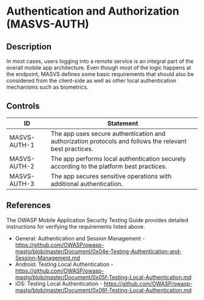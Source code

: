 # Authentication and Authorization (MASVS-AUTH)

## Description

In most cases, users logging into a remote service is an integral part of the overall mobile app architecture. Even though most of the logic happens at the endpoint, MASVS defines some basic requirements that should also be considered from the client-side as well as other local authentication mechanisms such as biometrics.

## Controls

| ID | Statement |
|----|-----------|
| MASVS-AUTH-1 | The app uses secure authentication and authorization protocols and follows the relevant best practices. |
| MASVS-AUTH-2 | The app performs local authentication securely according to the platform best practices. |
| MASVS-AUTH-3 | The app secures sensitive operations with additional authentication. |

## References

The OWASP Mobile Application Security Testing Guide provides detailed instructions for verifying the requirements listed above.

- General: Authentication and Session Management - <https://github.com/OWASP/owasp-mastg/blob/master/Document/0x04e-Testing-Authentication-and-Session-Management.md>
- Android: Testing Local Authentication - <https://github.com/OWASP/owasp-mastg/blob/master/Document/0x05f-Testing-Local-Authentication.md>
- iOS: Testing Local Authentication - <https://github.com/OWASP/owasp-mastg/blob/master/Document/0x06f-Testing-Local-Authentication.md>
